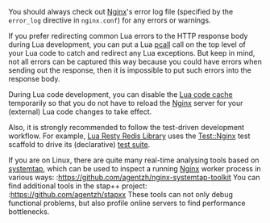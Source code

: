 <!---
    @title         Debugging
    @creator       Yichun Zhang
    @created       2013-10-06 18:12 GMT
    @modifier      YichunZhang
    @modified      2013-10-06 18:24 GMT
    @changes       10
--->

You should always check out [Nginx](nginx/)'s error log file (specified by the `error_log` directive in `nginx.conf`) for any errors or warnings.

If you prefer redirecting common Lua errors to the HTTP response body during Lua development, you can put a Lua [pcall](http://www.lua.org/manual/5.1/manual.html#pdf-pcall) call on the top level of your Lua code to catch and redirect any Lua exceptions. But keep in mind, not all errors can be captured this way because you could have errors when sending out the response, then it is impossible to put such errors into the response body.

During Lua code development, you can disable the [Lua code cache](http://wiki.nginx.org/HttpLuaModule#lua_code_cache) temporarily so that you do not have to reload the [Nginx](nginx/) server for your (external) Lua code changes to take effect.

Also, it is strongly recommended to follow the test-driven development workflow. For example, [Lua Resty Redis Library](lua-resty-redis-library/) uses the [Test::Nginx](http://search.cpan.org/perldoc?Test%3A%3ANginx) test scaffold to drive its (declarative) [test suite](https://github.com/agentzh/lua-resty-redis/tree/master/t/).

If you are on Linux, there are quite many real-time analysing tools based on [systemtap](http://sourceware.org/systemtap/), which can be used to inspect a running [Nginx](nginx/) worker process in various ways:
:https://github.com/agentzh/nginx-systemtap-toolkit
You can find additional tools in the stap++ project:
:https://github.com/agentzh/stapxx
These tools can not only debug functional problems, but also profile online servers to find performance bottlenecks.
